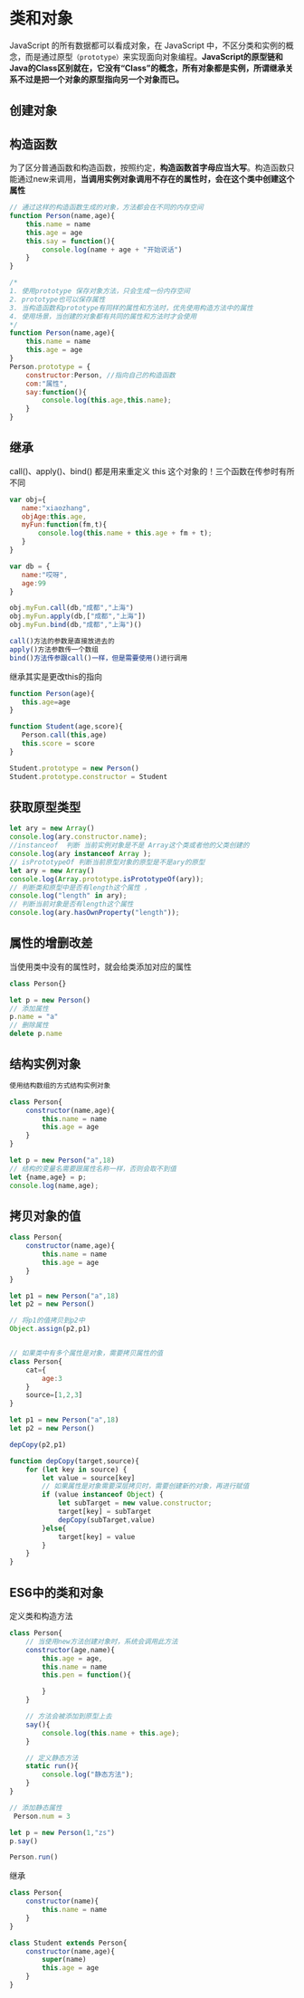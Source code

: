 # 类和对象
JavaScript 的所有数据都可以看成对象，在 JavaScript 中，不区分类和实例的概念，而是通过原型`（prototype）`来实现面向对象编程。**JavaScript的原型链和Java的Class区别就在，它没有“Class”的概念，所有对象都是实例，所谓继承关系不过是把一个对象的原型指向另一个对象而已。**

## 创建对象


## 构造函数
为了区分普通函数和构造函数，按照约定，**构造函数首字母应当大写**。构造函数只能通过new来调用，**当调用实例对象调用不存在的属性时，会在这个类中创建这个属性**
```javascript
// 通过这样的构造函数生成的对象，方法都会在不同的内存空间
function Person(name,age){
    this.name = name
    this.age = age
    this.say = function(){
        console.log(name + age + "开始说话")
    }
}

/*
1. 使用prototype 保存对象方法，只会生成一份内存空间
2. prototype也可以保存属性
3. 当构造函数和prototype有同样的属性和方法时，优先使用构造方法中的属性
4. 使用场景，当创建的对象都有共同的属性和方法时才会使用
*/
function Person(name,age){
    this.name = name
    this.age = age
}
Person.prototype = {
    constructor:Person, //指向自己的构造函数
    com:"属性",
    say:function(){
        console.log(this.age,this.name);
    }
}
```

## 继承
 call()、apply()、bind() 都是用来重定义 this 这个对象的！三个函数在传参时有所不同

 ```javascript
var obj={
    name:"xiaozhang",
    objAge:this.age,
    myFun:function(fm,t){
        console.log(this.name + this.age + fm + t);
    }
}

var db = {
    name:"哎呀",
    age:99
}

obj.myFun.call(db,"成都","上海")
obj.myFun.apply(db,["成都","上海"])
obj.myFun.bind(db,"成都","上海")()

call()方法的参数是直接放进去的
apply()方法参数传一个数组
bind()方法传参跟call()一样，但是需要使用()进行调用
 ```

 继承其实是更改this的指向
 ```javascript
function Person(age){
    this.age=age
} 

function Student(age,score){
    Person.call(this,age)
    this.score = score
}

Student.prototype = new Person()
Student.prototype.constructor = Student

 ```

## 获取原型类型
```javascript
let ary = new Array()
console.log(ary.constructor.name);
//instanceof  判断 当前实例对象是不是 Array这个类或者他的父类创建的
console.log(ary instanceof Array );
// isPrototypeOf 判断当前原型对象的原型是不是ary的原型 
let ary = new Array()
console.log(Array.prototype.isPrototypeOf(ary));
// 判断类和原型中是否有length这个属性 ，
console.log("length" in ary);
// 判断当前对象是否有length这个属性
console.log(ary.hasOwnProperty("length"));
```

## 属性的增删改差
当使用类中没有的属性时，就会给类添加对应的属性
```javascript
class Person{}

let p = new Person()
// 添加属性
p.name = "a"
// 删除属性
delete p.name
```

## 结构实例对象
```javascript
使用结构数组的方式结构实例对象

class Person{
    constructor(name,age){
        this.name = name
        this.age = age
    }
}

let p = new Person("a",18)
// 结构的变量名需要跟属性名称一样，否则会取不到值
let {name,age} = p;
console.log(name,age);
```

## 拷贝对象的值
```javascript
class Person{
    constructor(name,age){
        this.name = name
        this.age = age
    }
}

let p1 = new Person("a",18)
let p2 = new Person()

// 将p1的值拷贝到p2中
Object.assign(p2,p1)


// 如果类中有多个属性是对象，需要拷贝属性的值
class Person{
    cat={
        age:3
    }
    source=[1,2,3]
}

let p1 = new Person("a",18)
let p2 = new Person()

depCopy(p2,p1)

function depCopy(target,source){
    for (let key in source) {
        let value = source[key]
        // 如果属性是对象需要深层拷贝时，需要创建新的对象，再进行赋值
        if (value instanceof Object) {
            let subTarget = new value.constructor;
            target[key] = subTarget
            depCopy(subTarget,value)
        }else{
            target[key] = value
        }
    }
}
```


## ES6中的类和对象

定义类和构造方法
```javascript
class Person{
    // 当使用new方法创建对象时，系统会调用此方法
    constructor(age,name){
        this.age = age,
        this.name = name
        this.pen = function(){

        }
    }

    // 方法会被添加到原型上去
    say(){
        console.log(this.name + this.age);
    }

    // 定义静态方法
    static run(){
        console.log("静态方法");
    }
}

// 添加静态属性
 Person.num = 3

let p = new Person(1,"zs")
p.say()

Person.run()
```

继承
```javascript
class Person{
    constructor(name){
        this.name = name
    }
} 

class Student extends Person{
    constructor(name,age){
        super(name)
        this.age = age
    }
}
```

